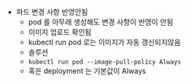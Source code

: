 - 파드 변경 사항 반영안됨
  - pod 를 아무래 생성해도 변경 사항이 반영이 안됨
  - 이미지 업로드 확인됨
  - kubectl run pod 로는 이미지가 자동 갱신되지않음
  - 솔루션
  - `kubectl run pod --image-pull-policy Always`
  - 혹은 deployment 는 기본값이 Always
